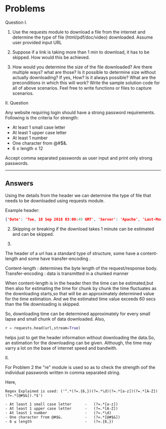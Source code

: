 # Problems

Question 
I.
1. Use the requests module to download a file from the internet and determine the type of file
(html/pdf/doc/video) downloaded. Assume user provided input URL

2. Suppose if a link is taking more than 1 min to download, it has to be skipped. How would this be
achieved.
3.  How would you determine the size of the file downloaded? Are there multiple ways? what are those?
Is it possible to determine size without actually downloading? If yes, How? Is it always possible?
What are the preconditions in which this will work?
Write the sample solution code for all of above scenarios. Feel free to write functions or files to
capture scenarios.

II.     Question 

Any website requiring login should have a strong password requirements. Following is the criteria for strength:
- At least 1 small case letter
- At least 1 upper case letter
- At least 1 number
- One character from @#$&.
- 6 ≤ length ≤ 12

Accept comma separated passwords as user input and print only strong passwords.

--------------------------------------------------------------------------------------------------------------------------
Answers
--------------------------------------------------------------------------------------------------------------------------

Using the details from the header we can determine the type of file that needs to be downloaded using requests module.

Example header:

```json
{'Date': 'Tue, 18 Sep 2018 03:00:49 GMT', 'Server': 'Apache', 'Last-Modified': 'Fri, 17 Jun 2016 17:43:54 GMT', 'Accept-Ranges': 'bytes', 'Content-Length': '1055736', 'Keep-Alive': 'timeout=5, max=100', 'Connection': 'Keep-Alive', 'Content-Type': 'video
```

2. Skipping or breaking if the download takes 1 minute can be estimated and can be skipped.

3.
The header of a url has a standard type of structure, some have a content-length and some have transfer-encoding .

Content-length : determines the byte length of the request/response body.
Transfer-encoding : data is transmitted in a chunked manner


When content-length is in the header then the time can be estimated,but then also for estimating the time for chunk by chunk the time fluctuates as the downloading starts,so that will be an approximately determined value for the time estimation.
And we the estimated time value exceeds 60 secs than the file downloading is skipped.

So, downloading time can be determined approximately for every small lapse and small chunk of data downloaded.
Also, 
```python
r = requests.head(url,stream=True)
```

helps just to get the header information without downloading the data.So, an estimation for the downloading can be given.
Although, the time may varry a lot on the base of internet speed and bandwith.


II.

For Problem 2 the "re" module is used so as to check the strength oof the individual passwords written in comma separated string.

Here,

```
Regex Explained is used: ('^.*(?=.{6,})(?=.*\d)(?=.*[a-z])(?=.*[A-Z])(?=.*[@#$&]).*$')

- At least 1 small case letter      -   (?=.*[a-z])
- At least 1 upper case letter      -   (?=.*[A-Z])
- At least 1 number                 -   (?=.*\d)
- One character from @#$&.          -   (?=.*[@#$&])
- 6 ≤ length                        -   (?=.{6,})


```
